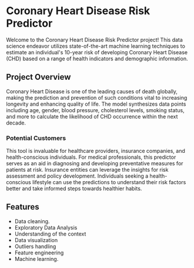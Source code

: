 # Coronary Heart Disease Risk Predictor

Welcome to the Coronary Heart Disease Risk Predictor project! This data science endeavor utilizes state-of-the-art machine learning techniques to estimate an individual's 10-year risk of developing Coronary Heart Disease (CHD) based on a range of health indicators and demographic information.

## Project Overview

Coronary Heart Disease is one of the leading causes of death globally, making the prediction and prevention of such conditions vital to increasing longevity and enhancing quality of life. The model synthesizes data points including age, gender, blood pressure, cholesterol levels, smoking status, and more to calculate the likelihood of CHD occurrence within the next decade.

### Potential Customers

This tool is invaluable for healthcare providers, insurance companies, and health-conscious individuals. For medical professionals, this predictor serves as an aid in diagnosing and developing preventative measures for patients at risk. Insurance entities can leverage the insights for risk assessment and policy development. Individuals seeking a health-conscious lifestyle can use the predictions to understand their risk factors better and take informed steps towards healthier habits.

## Features

- Data cleaning.
- Exploratory Data Analysis
- Understanding of the context
- Data visualization
- Outliers handling
- Feature engineering
- Machine learning.
